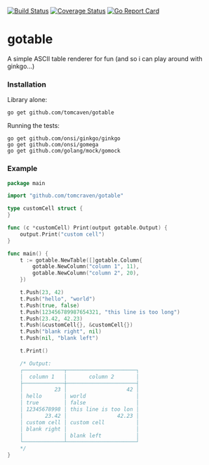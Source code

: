 [![Build Status](https://travis-ci.org/tomcraven/gotable.svg?branch=master)](https://travis-ci.org/tomcraven/gotable)
[![Coverage Status](https://coveralls.io/repos/tomcraven/gotable/badge.svg?branch=master&service=github)](https://coveralls.io/github/tomcraven/gotable?branch=master)
[![Go Report Card](https://goreportcard.com/badge/github.com/tomcraven/gotable)](https://goreportcard.com/report/github.com/tomcraven/gotable)
# gotable

A simple ASCII table renderer for fun (and so i can play around with ginkgo...)

### Installation

Library alone:

```
go get github.com/tomcaven/gotable
```

Running the tests:

```
go get github.com/onsi/ginkgo/ginkgo
go get github.com/onsi/gomega
go get github.com/golang/mock/gomock
```

### Example

```go
package main

import "github.com/tomcraven/gotable"

type customCell struct {
}

func (c *customCell) Print(output gotable.Output) {
	output.Print("custom cell")
}

func main() {
	t := gotable.NewTable([]gotable.Column{
		gotable.NewColumn("column 1", 11),
		gotable.NewColumn("column 2", 20),
	})

	t.Push(23, 42)
	t.Push("hello", "world")
	t.Push(true, false)
	t.Push(123456789987654321, "this line is too long")
	t.Push(23.42, 42.23)
	t.Push(&customCell{}, &customCell{})
	t.Push("blank right", nil)
	t.Push(nil, "blank left")

	t.Print()

	/* Output:
	┌─────────────┬──────────────────────┐
	│  column 1   │       column 2       │
	├─────────────┼──────────────────────┤
	│          23 │                   42 │
	│ hello       │ world                │
	│ true        │ false                │
	│ 12345678998 │ this line is too lon │
	│       23.42 │                42.23 │
	│ custom cell │ custom cell          │
	│ blank right │                      │
	│             │ blank left           │
	└─────────────┴──────────────────────┘
	*/
}
```
